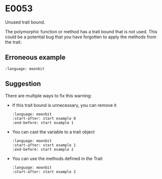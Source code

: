 # E0053

Unused trait bound.

The polymorphic function or method has a trait bound that is not used. This
could be a potential bug that you have forgotten to apply the methods from the
trait.

## Erroneous example

```{literalinclude} /sources/error_codes/0053_error/top.mbt
:language: moonbit
```

## Suggestion

There are multiple ways to fix this warning:

- If this trait bound is unnecessary, you can remove it
  ```{literalinclude} /sources/error_codes/0053_fixed/top.mbt
  :language: moonbit
  :start-after: start example 0
  :end-before: start example 1
  ```
- You can cast the variable to a trait object
  ```{literalinclude} /sources/error_codes/0053_fixed/top.mbt
  :language: moonbit
  :start-after: start example 1
  :end-before: start example 2
  ```
- You can use the methods defined in the Trait
  ```{literalinclude} /sources/error_codes/0053_fixed/top.mbt
  :language: moonbit
  :start-after: start example 2
  ```
